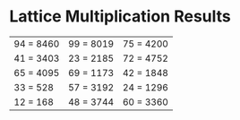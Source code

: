 # Lattice Multiplication Results

|   |   |   |
|---|---|---|
| 94 = 8460 | 99 = 8019 | 75 = 4200 |
| 41 = 3403 | 23 = 2185 | 72 = 4752 |
| 65 = 4095 | 69 = 1173 | 42 = 1848 |
| 33 = 528 | 57 = 3192 | 24 = 1296 |
| 12 = 168 | 48 = 3744 | 60 = 3360 |
